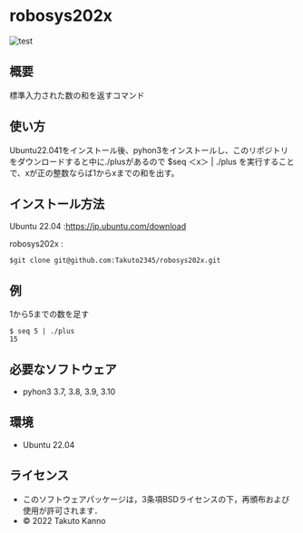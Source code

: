 
# robosys202x
![test](https://github.com/Takuto2345/robosys202x/actions/workflows/test.yml/badge.svg)

## 概要
標準入力された数の和を返すコマンド



## 使い方
Ubuntu22.041をインストール後、pyhon3をインストールし、このリポジトリをダウンロードすると中に./plusがあるので
$seq ＜x＞ | ./plus 
を実行することで、xが正の整数ならば1からxまでの和を出す。

## インストール方法
Ubuntu 22.04 :https://jp.ubuntu.com/download 

robosys202x :
```
$git clone git@github.com:Takuto2345/robosys202x.git
```

## 例

1から5までの数を足す

```
$ seq 5 | ./plus
15
```
## 必要なソフトウェア
* pyhon3  3.7, 3.8, 3.9, 3.10

## 環境
* Ubuntu 22.04

## ライセンス

  * このソフトウェアパッケージは，3条項BSDライセンスの下，再頒布および使用が許可されます．
  * © 2022 Takuto Kanno
